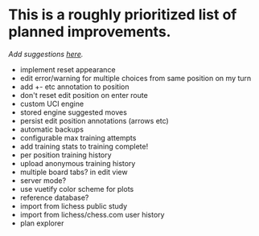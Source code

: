 # This is a roughly prioritized list of planned improvements.

_Add suggestions [here](https://github.com/theProgramLuke/chess_opening_drills/issues)._

- implement reset appearance
- edit error/warning for multiple choices from same position on my turn
- add +- etc annotation to position
- don't reset edit position on enter route
- custom UCI engine
- stored engine suggested moves
- persist edit position annotations (arrows etc)
- automatic backups
- configurable max training attempts
- add training stats to training complete!
- per position training history
- upload anonymous training history
- multiple board tabs? in edit view
- server mode?
- use vuetify color scheme for plots
- reference database?
- import from lichess public study
- import from lichess/chess.com user history
- plan explorer

